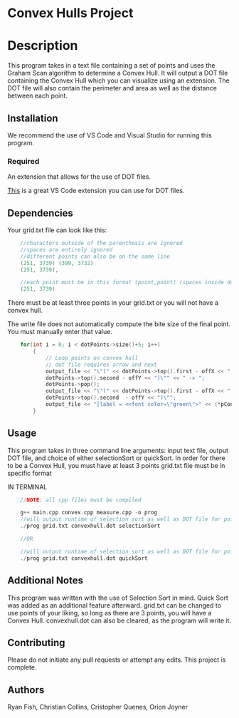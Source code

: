# Convex Hulls Project

# Description

This program takes in a text file containing a set of points and uses the Graham Scan algorithm to determine a Convex Hull. It will output a DOT file containing the Convex Hull which you can visualize using an extension. 
The DOT file will also contain the perimeter and area as well as the distance between each point.

## Installation

We recommend the use of VS Code and Visual Studio for running this program.
### Required
An extension that allows for the use of DOT files.

[This](https://marketplace.visualstudio.com/items?itemName=joaompinto.vscode-graphviz) is a great VS Code extension you can use for DOT files.

## Dependencies
Your grid.txt file can look like this:
```c++
    //characters outside of the parenthesis are ignored
    //spaces are entirely ignored
    //different points can also be on the same line
    (251, 3739) (399, 3732)
    (251, 3739),

    //each point must be in this format (point,point) (spaces inside do not matter)
    (251, 3739)
```
There must be at least three points in your grid.txt or you will not have a convex hull.

The write file does not automatically compute the bite size of the final point. You must manually enter that value.
```c++
    for(int i = 0; i < dotPoints->size()+5; i++)
        {
            // Loop points on convex hull
            // dot file requires arrow and next
            output_file << "\"(" << dotPoints->top().first - offX << "," <<  
            dotPoints->top().second - offY << ")\"" << " -> ";
            dotPoints->pop();
            output_file << "\"(" << dotPoints->top().first - offX << "," <<  
            dotPoints->top().second  - offY << ")\"";
            output_file << "[label = <<font color=\"green\">" << (*pConvex)[i] << "</font>>]\n";
        }
```

## Usage
This program takes in three command line arguments: input text file, output DOT file, and choice of either selectionSort or quickSort.
In order for there to be a Convex Hull, you must have at least 3 points
grid.txt file must be in specific format

IN TERMINAL
```c++
    //NOTE: all cpp files must be compiled

    g++ main.cpp convex.cpp measure.cpp -o prog
    //will output runtime of selection sort as well as DOT file for points in grid.txt
    ./prog grid.txt convexhull.dot selectionSort

    //OR

    //will output runtime of selection sort as well as DOT file for points in grid.txt
    ./prog grid.txt convexhull.dot quickSort

```
## Additional Notes
This program was written with the use of Selection Sort in mind. Quick Sort was added as an additional feature afterward.
grid.txt can be changed to use points of your liking, so long as there are 3 points, you will have a Convex Hull.
convexhull.dot can also be cleared, as the program will write it.


## Contributing
Please do not initiate any pull requests or attempt any edits.
This project is complete.
## Authors
Ryan Fish, Christian Collins, Cristopher Quenes, Orion Joyner